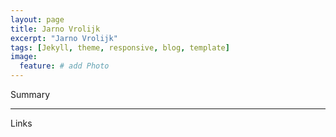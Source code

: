 ```yaml
---
layout: page
title: Jarno Vrolijk
excerpt: "Jarno Vrolijk"
tags: [Jekyll, theme, responsive, blog, template]
image:
  feature: # add Photo
---
```


Summary

---

Links
